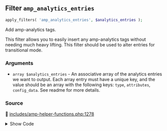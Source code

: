 ## Filter `amp_analytics_entries`

```php
apply_filters( 'amp_analytics_entries', $analytics_entries );
```

Add amp-analytics tags.

This filter allows you to easily insert any amp-analytics tags without needing much heavy lifting. This filter should be used to alter entries for transitional mode.

### Arguments

* `array $analytics_entries` - An associative array of the analytics entries we want to output. Each array entry must have a unique key, and the value should be an array with the following keys: `type`, `attributes`, `config_data`. See readme for more details.

### Source

:link: [includes/amp-helper-functions.php:1278](/includes/amp-helper-functions.php#L1278)

<details>
<summary>Show Code</summary>

```php
$analytics_entries = apply_filters( 'amp_analytics_entries', $analytics_entries );
```

</details>
